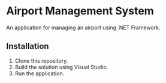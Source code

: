 # Airport Management System

An application for managing an airport using .NET Framework.

## Installation
1. Clone this repository.
2. Build the solution using Visual Studio.
3. Run the application.
